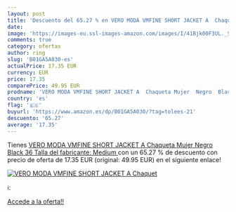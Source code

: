 ```yaml
---
layout: post
title: 'Descuento del 65.27 % en VERO MODA VMFINE SHORT JACKET A  Chaquet'
date: 
image: 'https://images-eu.ssl-images-amazon.com/images/I/41Bjk00F3UL._SL200_.jpg'
comments: true
category: ofertas
author: ring
slug: 'B01GA5A030-es'
actualPrice: 17.35 EUR
currency: EUR
price: 17.35
comparePrice: 49.95 EUR
prodname: 'VERO MODA VMFINE SHORT JACKET A  Chaqueta Mujer  Negro  Black   36  Talla del fabricante: Medium '
country: 'es'
flag: '🇪🇸'
buyurl: 'https://www.amazon.es/dp/B01GA5A030/?tag=tolees-21'
descuento: '65.27'
average: '17.35'
---
```


Tienes [VERO MODA VMFINE SHORT JACKET A  Chaqueta Mujer  Negro  Black   36  Talla del fabricante: Medium ](https://www.amazon.es/dp/B01GA5A030/?tag=tolees-21) con un 65.27 % de descuento con precio de oferta de 17.35 EUR (original: 49.95 EUR) en el siguiente enlace!

[![VERO MODA VMFINE SHORT JACKET A  Chaquet](https://images-eu.ssl-images-amazon.com/images/I/41Bjk00F3UL._SL200_.jpg)](https://www.amazon.es/dp/B01GA5A030/?tag=tolees-21)

ℹ️:


[Accede a la oferta!!](https://www.amazon.es/dp/B01GA5A030/?tag=tolees-21)
